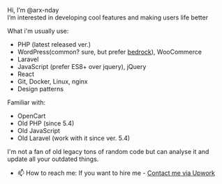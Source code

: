 Hi, I’m @arx-nday  
I’m interested in developing cool features and making users life better  

What i'm usually use:  
- PHP (latest released ver.)
- WordPress(common? sure, but prefer [bedrock](https://roots.io/bedrock/)), WooCommerce
- Laravel
- JavaScript (prefer ES8+ over jquery), jQuery
- React
- Git, Docker, Linux, nginx
- Design patterns 
  
Familiar with:
- OpenCart
- Old PHP (since 5.4)
- Old JavaScript
- Old Laravel (work with it since ver. 5.4)  
  
I'm not a fan of old legacy tons of random code but can analyse it and update all your outdated things.  


  
  
- 📫 How to reach me:
If you want to hire me - [Contact me via Upwork](https://www.upwork.com/workwith/bohdanp23)



<!---
arx-nday/arx-nday is a ✨ special ✨ repository because its `README.md` (this file) appears on your GitHub profile.
You can click the Preview link to take a look at your changes.
--->
